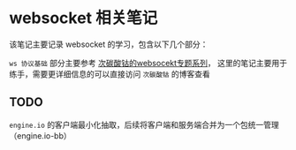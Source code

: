 # websocket 相关笔记

该笔记主要记录 websocket 的学习，包含以下几个部分：

`ws 协议基础` 部分主要参考 [次碳酸钴的websocekt专题系列](https://www.web-tinker.com/selection/)，
这里的笔记主要用于练手，需要更详细信息的可以直接访问 `次碳酸钴` 的博客查看

## TODO
`engine.io` 的客户端最小化抽取，后续将客户端和服务端合并为一个包统一管理（engine.io-bb）